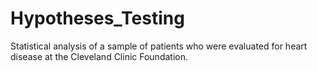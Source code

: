 # Hypotheses_Testing
Statistical analysis of  a sample of patients who were evaluated for heart disease at the Cleveland Clinic Foundation. 
